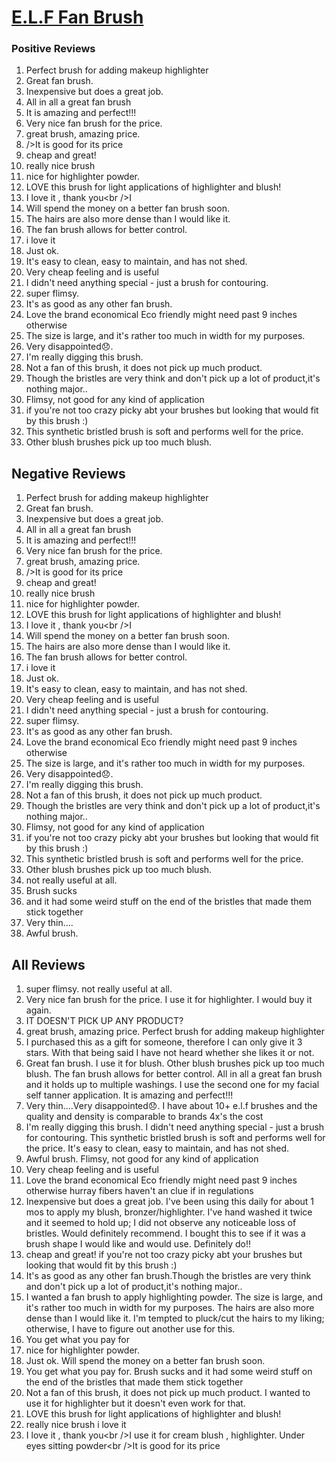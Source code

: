 # [E.L.F Fan Brush](https://products.checkmycream.com/products/E.L.F-Fan-Brush.html)

### Positive Reviews

<ol>
      <li>Perfect brush for adding makeup highlighter</li>
      <li>Great fan brush.</li>
      <li>Inexpensive but does a great job.</li>
      <li>All in all a great fan brush</li>
      <li>It is amazing and perfect!!!</li>
      <li>Very nice fan brush for the price.</li>
      <li>great brush, amazing price.</li>
      <li>/&gt;It is good for its price</li>
      <li>cheap and great!</li>
      <li>really nice brush</li>
      <li>nice for highlighter powder.</li>
      <li>LOVE this brush for light applications of highlighter and blush!</li>
      <li>I love it , thank you&lt;br /&gt;I</li>
      <li>Will spend the money on a better fan brush soon.</li>
      <li>The hairs are also more dense than I would like it.  </li>
      <li>The fan brush allows for better control.</li>
      <li>i love it</li>
      <li>Just ok.</li>
      <li>It&#x27;s easy to clean, easy to maintain, and has not shed.</li>
      <li>Very cheap feeling and is useful</li>
      <li>I didn&#x27;t need anything special - just a brush for contouring.  </li>
      <li>super flimsy.</li>
      <li>It&#x27;s as good as any other fan brush.</li>
      <li>Love the brand economical  Eco friendly might need past 9 inches otherwise</li>
      <li>The size is large, and it&#x27;s rather too much in width for my purposes.  </li>
      <li>Very disappointed😞.</li>
      <li>I&#x27;m really digging this brush.  </li>
      <li>Not a fan of this brush, it does not pick up much product.</li>
      <li>Though the bristles are very think and don&#x27;t pick up a lot of product,it&#x27;s nothing major..</li>
      <li>Flimsy, not good for any kind of application</li>
      <li>if you&#x27;re not too crazy picky abt your brushes but looking that would fit by this brush :)</li>
      <li>This synthetic bristled brush is soft and performs well for the price.  </li>
      <li>Other blush brushes pick up too much blush.</li>
</ol>


<h2>Negative Reviews</h2>
<ol>
<li> Perfect brush for adding makeup highlighter</li>
<li> Great fan brush.</li>
<li> Inexpensive but does a great job.</li>
<li> All in all a great fan brush</li>
<li> It is amazing and perfect!!!</li>
<li> Very nice fan brush for the price.</li>
<li> great brush, amazing price.</li>
<li> /&gt;It is good for its price</li>
<li> cheap and great!</li>
<li> really nice brush</li>
<li> nice for highlighter powder.</li>
<li> LOVE this brush for light applications of highlighter and blush!</li>
<li> I love it , thank you&lt;br /&gt;I</li>
<li> Will spend the money on a better fan brush soon.</li>
<li> The hairs are also more dense than I would like it.  </li>
<li> The fan brush allows for better control.</li>
<li> i love it</li>
<li> Just ok.</li>
<li> It&#x27;s easy to clean, easy to maintain, and has not shed.</li>
<li> Very cheap feeling and is useful</li>
<li> I didn&#x27;t need anything special - just a brush for contouring.  </li>
<li> super flimsy.</li>
<li> It&#x27;s as good as any other fan brush.</li>
<li> Love the brand economical  Eco friendly might need past 9 inches otherwise</li>
<li> The size is large, and it&#x27;s rather too much in width for my purposes.  </li>
<li> Very disappointed😞.</li>
<li> I&#x27;m really digging this brush.  </li>
<li> Not a fan of this brush, it does not pick up much product.</li>
<li> Though the bristles are very think and don&#x27;t pick up a lot of product,it&#x27;s nothing major..</li>
<li> Flimsy, not good for any kind of application</li>
<li> if you&#x27;re not too crazy picky abt your brushes but looking that would fit by this brush :)</li>
<li> This synthetic bristled brush is soft and performs well for the price.  </li>
<li> Other blush brushes pick up too much blush.</li>
<li> not really useful at all.</li>
<li> Brush sucks</li>
<li> and it had some weird stuff on the end of the bristles that made them stick together</li>
<li> Very thin....</li>
<li> Awful brush.</li>
</ol>

<h2>All Reviews</h2>

<ol>
    <li> super flimsy. not really useful at all.</li>
    <li> Very nice fan brush for the price. I use it for highlighter.  I would buy it again.</li>
    <li> IT DOESN&#x27;T PICK UP ANY PRODUCT?</li>
    <li> great brush, amazing price. Perfect brush for adding makeup highlighter</li>
    <li> I purchased this as a gift for someone, therefore I can only give it 3 stars. With that being said I have not heard whether she likes it or not.</li>
    <li> Great fan brush. I use it for blush. Other blush brushes pick up too much blush. The fan brush allows for better control. All in all a great fan brush and it holds up to multiple washings. I use the second one for my facial self tanner application. It is amazing and perfect!!!</li>
    <li> Very thin....Very disappointed😞. I have about 10+ e.l.f brushes and the quality and density is comparable to brands 4x&#x27;s the cost</li>
    <li> I&#x27;m really digging this brush.  I didn&#x27;t need anything special - just a brush for contouring.  This synthetic bristled brush is soft and performs well for the price.  It&#x27;s easy to clean, easy to maintain, and has not shed.</li>
    <li> Awful brush. Flimsy, not good for any kind of application</li>
    <li> Very cheap feeling and is useful</li>
    <li> Love the brand economical  Eco friendly might need past 9 inches otherwise hurray fibers haven&#x27;t an clue if in regulations</li>
    <li> Inexpensive but does a great job. I&#x27;ve been using this daily for about 1 mos to apply my blush, bronzer/highlighter. I&#x27;ve hand washed it twice and it seemed to hold up; I did not observe any noticeable loss of bristles. Would definitely recommend. I bought this to see if it was a brush shape I would like and would use. Definitely do!!</li>
    <li> cheap and great! if you&#x27;re not too crazy picky abt your brushes but looking that would fit by this brush :)</li>
    <li> It&#x27;s as good as any other fan brush.Though the bristles are very think and don&#x27;t pick up a lot of product,it&#x27;s nothing major..</li>
    <li> I wanted a fan brush to apply highlighting powder.  The size is large, and it&#x27;s rather too much in width for my purposes.  The hairs are also more dense than I would like it.  I&#x27;m tempted to pluck/cut the hairs to my liking; otherwise, I have to figure out another use for this.</li>
    <li> You get what you pay for</li>
    <li> nice for highlighter powder.</li>
    <li> Just ok. Will spend the money on a better fan brush soon.</li>
    <li> You get what you pay for. Brush sucks and it had some weird stuff on the end of the bristles that made them stick together</li>
    <li> Not a fan of this brush, it does not pick up much product. I wanted to use it for highlighter but it doesn&#x27;t even work for that.</li>
    <li> LOVE this brush for light applications of highlighter and blush!</li>
    <li> really nice brush i love it</li>
    <li> I love it , thank you&lt;br /&gt;I use it for cream blush , highlighter. Under eyes sitting powder&lt;br /&gt;It is good for its price</li>
</ol>




